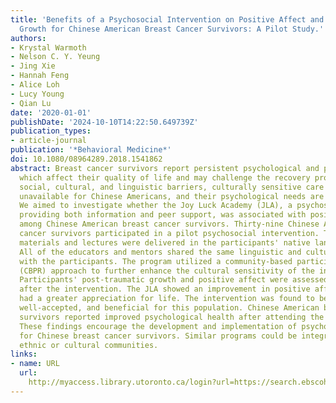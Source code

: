 ```yaml
---
title: 'Benefits of a Psychosocial Intervention on Positive Affect and Posttraumatic
  Growth for Chinese American Breast Cancer Survivors: A Pilot Study.'
authors:
- Krystal Warmoth
- Nelson C. Y. Yeung
- Jing Xie
- Hannah Feng
- Alice Loh
- Lucy Young
- Qian Lu
date: '2020-01-01'
publishDate: '2024-10-10T14:22:50.649739Z'
publication_types:
- article-journal
publication: '*Behavioral Medicine*'
doi: 10.1080/08964289.2018.1541862
abstract: Breast cancer survivors report persistent psychological and physical symptoms,
  which affect their quality of life and may challenge the recovery process. Due to
  social, cultural, and linguistic barriers, culturally sensitive care is largely
  unavailable for Chinese Americans, and their psychological needs are not often addressed.
  We aimed to investigate whether the Joy Luck Academy (JLA), a psychosocial intervention
  providing both information and peer support, was associated with positive adjustment
  among Chinese American breast cancer survivors. Thirty-nine Chinese American breast
  cancer survivors participated in a pilot psychosocial intervention. The educational
  materials and lectures were delivered in the participants' native language of Chinese.
  All of the educators and mentors shared the same linguistic and cultural background
  with the participants. The program utilized a community-based participatory research
  (CBPR) approach to further enhance the cultural sensitivity of the intervention.
  Participants' post-traumatic growth and positive affect were assessed before and
  after the intervention. The JLA showed an improvement in positive affect, and they
  had a greater appreciation for life. The intervention was found to be feasible,
  well-accepted, and beneficial for this population. Chinese American breast cancer
  survivors reported improved psychological health after attending the intervention.
  These findings encourage the development and implementation of psychosocial interventions
  for Chinese breast cancer survivors. Similar programs could be integrated into other
  ethnic or cultural communities.
links:
- name: URL
  url: 
    http://myaccess.library.utoronto.ca/login?url=https://search.ebscohost.com/login.aspx?direct=true&db=cin20&AN=141313322&site=ehost-live
---
```

